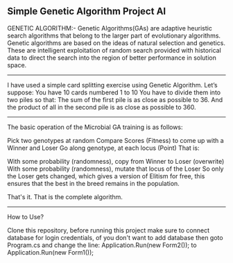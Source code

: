 Simple Genetic Algorithm Project AI
-----------------------------------------------------------

GENETIC ALGORITHM:-
Genetic Algorithms(GAs) are adaptive heuristic search algorithms that belong to the larger part of evolutionary algorithms. Genetic algorithms are based on the ideas of natural selection and genetics.
These are intelligent exploitation of random search provided with historical data to direct the search into the region of better performance in solution space. 

-----------------------------------------------------------

I have used a simple card splitting exercise using Genetic Algorithm.
Let’s suppose:
	You have 10 cards numbered 1 to 10
	You have to divide them into two piles so that:
	The sum of the first pile is as close as possible to 36.
	And the product of all in the second pile is as close as possible to 360.
  
-----------------------------------------------------------

The basic operation of the Microbial GA training is as follows:

Pick two genotypes at random
Compare Scores (Fitness) to come up with a Winner and Loser
Go along genotype, at each locus (Point)
That is:

With some probability (randomness), copy from Winner to Loser (overwrite)
With some probability (randomness), mutate that locus of the Loser
So only the Loser gets changed, which gives a version of Elitism for free, this ensures that the best in the breed remains in the population.

That's it. That is the complete algorithm.

-----------------------------------------------------------
How to Use?

Clone this repository,
before running this project make sure to connect database for login credentials,
of you don't want to add database then goto Program.cs and change the line:  Application.Run(new Form2()); to Application.Run(new Form1());
